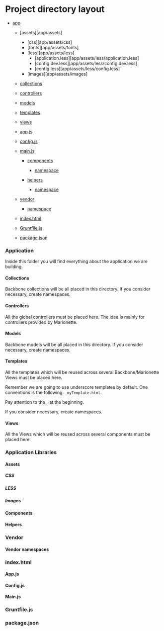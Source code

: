 # Project directory layout

- [app][app]
    + [assets][app/assets]
        * [css][app/assets/css]
        * [fonts][app/assets/fonts]
        * [less][app/assets/less]
            - [application.less][app/assets/less/application.less]
            - [config.dev.less][app/assets/less/config.dev.less]
            - [config.less][app/assets/less/config.less]
        * [images][app/assets/images]

    + [collections][app/collections]
    + [controllers][app/controllers]
    + [models][app/models]
    + [templates][app/templates]
    + [views][app/views]
    + [app.js][app/app.js]
    + [config.js][app/config.js]
    + [main.js][app/main.js]


        + [components][lib/components]
            * [namespace][lib/components]

        + [helpers][lib/helpers]
            * [namespace][lib/helpers]

    - [vendor][vendor]
        + [namespace][vendor/namespace]

    - [index.html][vendor/index.html]

    - [Gruntfile.js][vendor/Gruntfile.js]

    - [package.json][vendor/package.json]

### Application
[app]: #application

Inside this folder you will find everything about the application
we are building.

#### Collections
[app/collections]: #collections

Backbone collections will be all placed in this directory. If you
consider necessary, create namespaces.

#### Controllers
[app/controllers]: #controllers

All the global controllers must be placed here. The idea is mainly
for controllers provided by Marionette.

#### Models
[app/models]: #models

Backbone models will be all placed in this directory. If you
consider necessary, create namespaces.

#### Templates
[app/templates]: #templates

All the templates which will be reused across several
Backbone/Marionette Views must be placed here.

Remember we are going to use underscore templates by default. One
conventions is the following: `_myTemplate.html`.

Pay attention to the _ at the beginning.

If you consider necessary, create namespaces.

#### Views
[app/views]: #views

All the Views which will be reused across several components must
be placed here.

### Application Libraries
[lib]: #application-libraries

#### Assets
[lib/assets]: #assets

##### CSS
[lib/assets/css]: #css

##### LESS
[lib/assets/less]: #less

##### Images
[lib/assets/images]: #images

#### Components
[lib/components]: #components

#### Helpers
[lib/helpers]: #helpers

### Vendor
[vendor]: #vendor

#### Vendor namespaces
[vendor/namespace]: #vendor-namespaces

### index.html
[vendor/index.html]: #indexhtml

#### App.js
[app/app.js]: #appjs

#### Config.js
[app/config.js]: #configjs

#### Main.js
[app/main.js]: mainjs

### Gruntfile.js
[vendor/Gruntfile.js]: #gruntfilejs

### package.json
[vendor/package.json]: #packagejson
